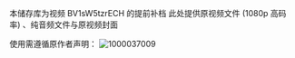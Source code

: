本储存库为视频 BV1sW5tzrECH 的提前补档
此处提供原视频文件 (1080p 高码率) 、纯音频文件与原视频封面

使用需遵循原作者声明：
![1000037009](https://github.com/user-attachments/assets/be1568f6-d704-4347-98a4-94107e48ed2e)
